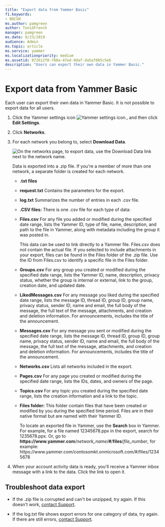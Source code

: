 ```yaml
---
title: "Export data from Yammer Basic"
f1.keywords:
- NOCSH
ms.author: pamgreen
author: ToniSFrench
manager: pamgreen
ms.date: 9/23/2019
audience: Admin
ms.topic: article
ms.service: yammer
ms.localizationpriority: medium
ms.assetid: 872612f0-780a-47ed-9daf-da5af065c5e6
description: "Users can export their own data in Yammer Basic."
---
```


# Export data from Yammer Basic

Each user can export their own data in Yammer Basic. It is not possible to export data for all users. 
  
1. Click the Yammer settings icon ![Yammer settings icon.](../media/9704ce70-56ce-43f7-96c6-f253b0413d40.png), and then click **Edit Settings**.
    
2. Click **Networks**. 
    
3. For each network you belong to, select **Download Data**. 
    
    ![On the networks page, to export data, use the Download Data link next to the network name.](../media/b8b47324-6eaa-4f20-a211-e329b29c2b57.png)
  
    Data is exported into a .zip file. If you're a member of more than one network, a separate folder is created for each network. 
    
      - **.txt files**
        
      - **request.txt** Contains the parameters for the export. 
        
      - **log.txt** Summarizes the number of entries in each .csv file. 
        
      - **.CSV files:** There is one .csv file for each type of data: 
        
      - **Files.csv** For any file you added or modified during the specified date range, lists the Yammer ID, type of file, name, description, and path to the file in Yammer, along with metadata including the group it was posted in. 
        
        This data can be used to link directly to a Yammer file. Files.csv does not contain the actual file. If you selected to include attachments in your export, files can be found in the Files folder of the .zip file. Use the ID from Files.csv to identify a specific file in the Files folder.
      
      - **Groups.csv** For any group you created or modified during the specified date range, lists the Yammer ID, name, description, privacy status, whether the group is internal or external, link to the group, creation date, and updated date. 
      
      - **LikedMessages.csv** For any message you liked during the specified date range, lists the message ID, thread ID, group ID, group name, privacy status, sender ID, name and email, the full body of the message, the full text of the message, attachments, and creation and deletion information. For announcements, includes the title of the announcement.

      - **Messages.csv** For any message you sent or modified during the specified date range, lists the message ID, thread ID, group ID, group name, privacy status, sender ID, name and email, the full body of the message, the full text of the message, attachments, and creation and deletion information. For announcements, includes the title of the announcement.
        
      - **Networks.csv** Lists all networks included in the export. 
        
      - **Pages.csv** For any page you created or modified during the specified date range, lists the IDs, dates, and owners of the page. 
        
      - **Topics.csv** For any topic you created during the specified date range, lists the creation information and a link to the topic. 
        
      - **Files folder:** This folder contain files that have been created or modified by you during the specified time period. Files are in their native format but are named with their Yammer ID. 
        
        To locate an exported file in Yammer, use the **Search** box in Yammer. For example, for a file named 12345678.ppx in the export, search for 1235678.ppx. Or, go to **https&#58;//www&#46;yammer&#46;com**/*network_name*/**#**/**files**/*file_number*, for example:<br>
        https&#58;//www&#46;yammer&#46;com/contosomkt&#46;onmicrosoft&#46;com/#/files/12345678
    
4. When your account activity data is ready, you'll receive a Yammer inbox message with a link to the data. Click the link to open it.
    
## Troubleshoot data export

- If the .zip file is corrupted and can't be unzipped, try again. If this doesn't work, [contact Support](https://go.microsoft.com/fwlink/?linkid=523736).

- If the log.txt file shows export errors for one category of data, try again. If there are still errors, [contact Support](https://go.microsoft.com/fwlink/?linkid=523736).
